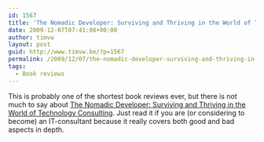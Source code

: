 ```yaml
---
id: 1567
title: 'The Nomadic Developer: Surviving and Thriving in the World of Technology Consulting'
date: 2009-12-07T07:41:08+00:00
author: timvw
layout: post
guid: http://www.timvw.be/?p=1567
permalink: /2009/12/07/the-nomadic-developer-surviving-and-thriving-in-the-world-of-technology-consulting/
tags:
  - Book reviews
---
```

This is probably one of the shortest book reviews ever, but there is not much to say about [The Nomadic Developer: Surviving and Thriving in the World of Technology Consulting](http://www.amazon.co.uk/Nomadic-Developer-Surviving-Technology-Consulting/dp/0321606396). Just read it if you are (or considering to become) an IT-consultant because it really covers both good and bad aspects in depth.
